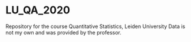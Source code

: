 # LU_QA_2020
Repository for the course Quantitative Statistics, Leiden University
Data is not my own and was provided by the professor. 
